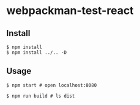 # webpackman-test-react

## Install

```
$ npm install
$ npm install ../.. -D
```

## Usage

```
$ npm start # open localhost:8080
```

```
$ npm run build # ls dist
```
